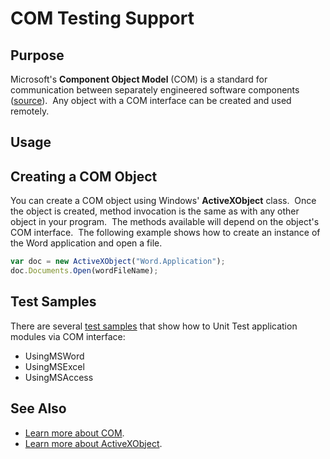 # COM Testing Support

## Purpose

Microsoft's **Component Object Model** (COM) is a standard for communication between separately engineered software components ([source](http://www.microsoft.com/com/default.mspx)).  Any object with a COM interface can be created and used remotely.

## Usage

## Creating a COM Object

You can create a COM object using Windows' **ActiveXObject** class.  Once the object is created, method invocation is the same as with any other object in your program.  The methods available will depend on the object's COM interface.  The following example shows how to create an instance of the Word application and open a file.

```javascript
var doc = new ActiveXObject("Word.Application");
doc.Documents.Open(wordFileName);
```

## Test Samples

There are several [test samples](sample_tests.md) that show how to Unit Test application modules via COM interface:

- UsingMSWord
- UsingMSExcel
- UsingMSAccess

## See Also

- [Learn more about COM](http://www.microsoft.com/com/default.mspx).
- [Learn more about ActiveXObject](http://msdn.microsoft.com/en-us/library/7sw4ddf8(VS.85).aspx).
